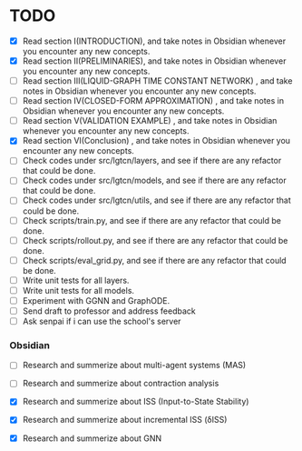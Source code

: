# TODO

- [x] Read section I(INTRODUCTION), and take notes in Obsidian whenever you encounter any new concepts.
- [x] Read section II(PRELIMINARIES), and take notes in Obsidian whenever you encounter any new concepts.
- [ ] Read section III(LIQUID-GRAPH TIME CONSTANT NETWORK) , and take notes in Obsidian whenever you encounter any new concepts.
- [ ] Read section IV(CLOSED-FORM APPROXIMATION) , and take notes in Obsidian whenever you encounter any new concepts.
- [ ] Read section V(VALIDATION EXAMPLE) , and take notes in Obsidian whenever you encounter any new concepts.
- [x] Read section VI(Conclusion) , and take notes in Obsidian whenever you encounter any new concepts.
- [ ] Check codes under src/lgtcn/layers, and see if there are any refactor that could be done.
- [ ] Check codes under src/lgtcn/models, and see if there are any refactor that could be done.
- [ ] Check codes under src/lgtcn/utils, and see if there are any refactor that could be done.
- [ ] Check scripts/train.py, and see if there are any refactor that could be done.
- [ ] Check scripts/rollout.py, and see if there are any refactor that could be done.
- [ ] Check scripts/eval_grid.py, and see if there are any refactor that could be done.
- [ ] Write unit tests for all layers.
- [ ] Write unit tests for all models.
- [ ] Experiment with GGNN and GraphODE.
- [ ] Send draft to professor and address feedback
- [ ] Ask senpai if i can use the school's server

### Obsidian
- [ ] Research and summerize about multi-agent systems (MAS)
- [ ] Research and summerize about contraction analysis
- [x] Research and summerize about ISS (Input-to-State Stability)
- [x] Research and summerize about incremental ISS (δISS)
- [x] Research and summerize about GNN

